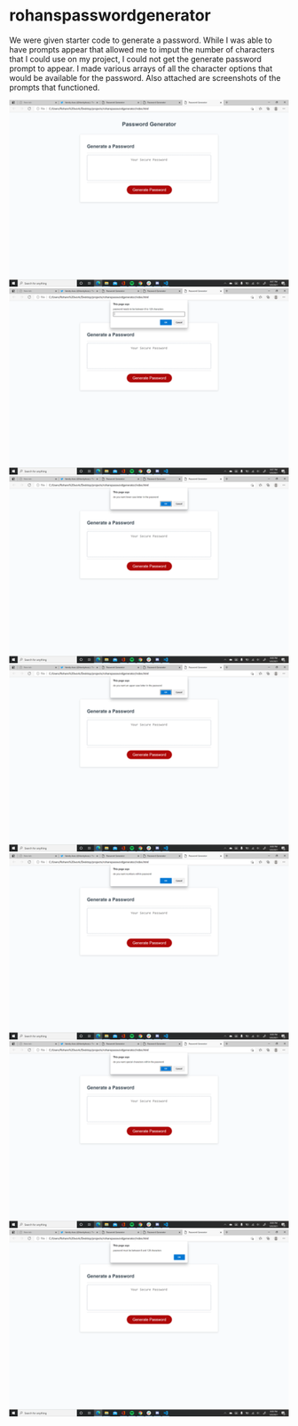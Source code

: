 # rohanspasswordgenerator
We were given starter code to generate a password. While I was able to have prompts appear that allowed me to imput the number of characters that I could use on my project, I could not get the generate password prompt to appear. I made various arrays of all the character options that would be available for the password.
Also attached are screenshots of the prompts that functioned.


![screenshot](assets/screenshots/Screenshot16.png)
![screenshot](assets/screenshots/Screenshot17.png)
![screenshot](assets/screenshots/Screenshot18.png)
![screenshot](assets/screenshots/Screenshot19.png)
![screenshot](assets/screenshots/Screenshot20.png)
![screenshot](assets/screenshots/Screenshot21.png)
![screenshot](assets/screenshots/Screenshot22.png)
